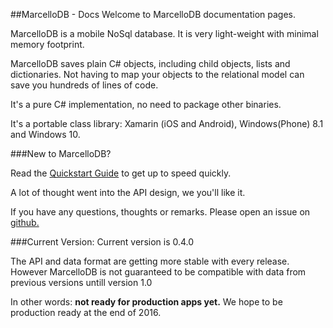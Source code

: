 ##MarcelloDB - Docs
Welcome to MarcelloDB documentation pages.

MarcelloDB is a mobile NoSql database.
It is very light-weight with minimal memory footprint.

MarcelloDB saves plain C# objects, including child objects, lists and dictionaries.
Not having to map your objects to the relational model can save you hundreds of lines of code.

It's a pure C# implementation, no need to package other binaries.

It's a portable class library: Xamarin (iOS and Android), Windows(Phone) 8.1 and Windows 10.


###New to MarcelloDB?

Read the [Quickstart Guide](quickstart.md) to get up to speed quickly.

A lot of thought went into the API design, we you'll like it.

If you have any questions, thoughts or remarks. Please open an issue on [github.](https://github.com/markmeeus/marcellodb/issues)

###Current Version:
Current version is 0.4.0

The API and data format are getting more stable with every release. However MarcelloDB is not guaranteed to be compatible with data from previous versions untill version 1.0

In other words: **not ready for production apps yet.**
We hope to be production ready at the end of 2016.

